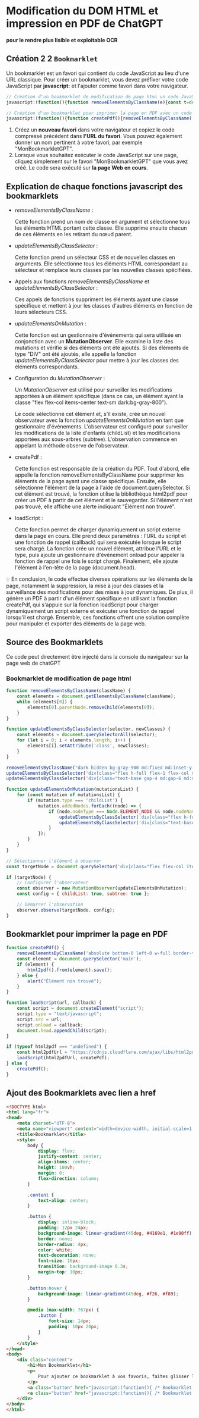 # Modification du DOM HTML et impression en PDF de ChatGPT

**pour le rendre plus lisible et exploitable OCR**

## **Création 2 2 `Bookmarklet`**

Un bookmarklet est un favori qui contient du code JavaScript au lieu d'une URL classique. Pour créer un bookmarklet, vous devez préfixer votre code JavaScript par ****javascript:**** et l'ajouter comme favori dans votre navigateur.

```jsx
// Création d'un bookmarklet de modification de page html un code JavaScript compressé
javascript:(function(){function removeElementsByClassName(e){const t=document.getElementsByClassName(e);while(t[0]){t[0].parentNode.removeChild(t[0]);}}function updateElementsByClassSelector(e,t){const n=document.querySelectorAll(e);for(let e=0;e<n.length;e++){n[e].setAttribute("class",t);}}removeElementsByClassName("dark hidden bg-gray-900 md:fixed md:inset-y-0 md:flex md:w-[260px] md:flex-col"),updateElementsByClassSelector('div[class="flex h-full flex-1 flex-col md:pl-[260px]"]','flex h-full flex-1 flex-col'),updateElementsByClassSelector('div[class="text-base gap-4 md:gap-6 md:max-w-2xl lg:max-w-2xl xl:max-w-3xl p-4 md:py-6 flex lg:px-0 m-auto"]','text-base gap-4 md:gap-6 p-4 md:py-6 flex lg:px-0');function updateElementsOnMutation(e){for(const t of e){if("childList"===t.type){t.addedNodes.forEach((e)=>{if(e.nodeType===Node.ELEMENT_NODE&&"DIV"===e.nodeName){updateElementsByClassSelector('div[class="flex h-full flex-1 flex-col md:pl-[260px]"]','flex h-full flex-1 flex-col'),updateElementsByClassSelector('div[class="text-base gap-4 md:gap-6 md:max-w-2xl lg:max-w-2xl xl:max-w-3xl p-4 md:py-6 flex lg:px-0 m-auto"]','text-base gap-4 md:gap-6 p-4 md:py-6 flex lg:px-0')}})}}}const e=document.querySelector('div[class="flex flex-col items-center text-sm dark:bg-gray-800"]');if(e){const t=new MutationObserver(updateElementsOnMutation),n={childList:!0,subtree:!0};t.observe(e,n)}})();

// Création d'un bookmarklet pour imprimer la page en PDF avec un code JavaScript compressé
javascript:(function(){function createPdf(){removeElementsByClassName('absolute bottom-0 left-0 w-full border-t md:border-t-0 dark:border-white/20 md:border-transparent md:dark:border-transparent md:bg-vert-light-gradient bg-white dark:bg-gray-800 md:!bg-transparent dark:md:bg-vert-dark-gradient pt-2');const element=document.querySelector('main');if(element){html2pdf().from(element).save();}else{alert("Élément non trouvé");}}function removeElementsByClassName(className){const elements=document.getElementsByClassName(className);while(elements[0]){elements[0].parentNode.removeChild(elements[0]);}}function loadScript(url,callback){const script=document.createElement("script");script.type="text/javascript";script.src=url;script.onload=callback;document.head.appendChild(script);}if(typeof html2pdf==="undefined"){const html2pdfUrl="https://cdnjs.cloudflare.com/ajax/libs/html2pdf.js/0.9.3/html2pdf.bundle.min.js";loadScript(html2pdfUrl,createPdf);}else{createPdf();}})();
```

1. Créez un **nouveau favori** dans votre navigateur et copiez le code compressé précédent dans **l'URL du favori**. Vous pouvez également donner un nom pertinent à votre favori, par exemple "MonBookmarkletGPT".
2. Lorsque vous souhaitez exécuter le code JavaScript sur une page, cliquez simplement sur le favori "MonBookmarkletGPT" que vous avez créé. Le code sera exécuté sur **la page Web en cours**.

## **Explication de chaque fonctions javascript des bookmarklets**

- *removeElementsByClassName* :
    
    Cette fonction prend un nom de classe en argument et sélectionne tous les éléments HTML portant cette classe. Elle supprime ensuite chacun de ces éléments en les retirant du nœud parent.
    
- *updateElementsByClassSelector* :
    
    Cette fonction prend un sélecteur CSS et de nouvelles classes en arguments. Elle sélectionne tous les éléments HTML correspondant au sélecteur et remplace leurs classes par les nouvelles classes spécifiées.
    
- Appels aux fonctions *removeElementsByClassName* et *updateElementsByClassSelector* :
    
    Ces appels de fonctions suppriment les éléments ayant une classe spécifique et mettent à jour les classes d'autres éléments en fonction de leurs sélecteurs CSS.
    
- *updateElementsOnMutation* :
    
    Cette fonction est un gestionnaire d'événements qui sera utilisée en conjonction avec un **MutationObserver**. Elle examine la liste des mutations et vérifie si des éléments ont été ajoutés. Si des éléments de type "DIV" ont été ajoutés, elle appelle la fonction *updateElementsByClassSelector* pour mettre à jour les classes des éléments correspondants.
    
- Configuration du *MutationObserver* :
    
    Un *MutationObserver* est utilisé pour surveiller les modifications apportées à un élément spécifique (dans ce cas, un élément ayant la classe "flex flex-col items-center text-sm dark:bg-gray-800").
    
    Le code sélectionne cet élément et, s'il existe, crée un nouvel observateur avec la fonction *updateElementsOnMutation* en tant que gestionnaire d'événements. L'observateur est configuré pour surveiller les modifications de la liste d'enfants (childList) et les modifications apportées aux sous-arbres (subtree). L'observation commence en appelant la méthode observe de l'observateur.
    
- createPdf :
    
    Cette fonction est responsable de la création du PDF. Tout d'abord, elle appelle la fonction removeElementsByClassName pour supprimer les éléments de la page ayant une classe spécifique. Ensuite, elle sélectionne l'élément de la page à l'aide de document.querySelector. Si cet élément est trouvé, la fonction utilise la bibliothèque html2pdf pour créer un PDF à partir de cet élément et le sauvegarder. Si l'élément n'est pas trouvé, elle affiche une alerte indiquant "Élément non trouvé".
    
- loadScript :
    
    Cette fonction permet de charger dynamiquement un script externe dans la page en cours. Elle prend deux paramètres : l'URL du script et une fonction de rappel (callback) qui sera exécutée lorsque le script sera chargé. La fonction crée un nouvel élément, attribue l'URL et le type, puis ajoute un gestionnaire d'événement onload pour appeler la fonction de rappel une fois le script chargé. Finalement, elle ajoute l'élément à l'en-tête de la page (document.head).
    

<aside>
💡 En conclusion, le code effectue diverses opérations sur les éléments de la page, notamment la suppression, la mise à jour des classes et la surveillance des modifications pour des mises à jour dynamiques. De plus, il génère un PDF à partir d'un élément spécifique en utilisant la fonction createPdf, qui s'appuie sur la fonction loadScript pour charger dynamiquement un script externe et exécuter une fonction de rappel lorsqu'il est chargé. Ensemble, ces fonctions offrent une solution complète pour manipuler et exporter des éléments de la page web.

</aside>

## Source des Bookmarklets

Ce code peut directement être injecté dans la console du navigateur sur la page web de chatGPT

### Bookmarklet de modification de page html

```jsx
function removeElementsByClassName(className) {
    const elements = document.getElementsByClassName(className);
    while (elements[0]) {
        elements[0].parentNode.removeChild(elements[0]);
    }
}

function updateElementsByClassSelector(selector, newClasses) {
    const elements = document.querySelectorAll(selector);
    for (let i = 0; i < elements.length; i++) {
        elements[i].setAttribute('class', newClasses);
    }
}

removeElementsByClassName("dark hidden bg-gray-900 md:fixed md:inset-y-0 md:flex md:w-[260px] md:flex-col");
updateElementsByClassSelector('div[class="flex h-full flex-1 flex-col md:pl-[260px]"]', 'flex h-full flex-1 flex-col');
updateElementsByClassSelector('div[class="text-base gap-4 md:gap-6 md:max-w-2xl lg:max-w-2xl xl:max-w-3xl p-4 md:py-6 flex lg:px-0 m-auto"]', 'text-base gap-4 md:gap-6 p-4 md:py-6 flex lg:px-0');

function updateElementsOnMutation(mutationsList) {
    for (const mutation of mutationsList) {
        if (mutation.type === 'childList') {
            mutation.addedNodes.forEach((node) => {
                if (node.nodeType === Node.ELEMENT_NODE && node.nodeName === 'DIV') {
                    updateElementsByClassSelector('div[class="flex h-full flex-1 flex-col md:pl-[260px]"]', 'flex h-full flex-1 flex-col');
                    updateElementsByClassSelector('div[class="text-base gap-4 md:gap-6 md:max-w-2xl lg:max-w-2xl xl:max-w-3xl p-4 md:py-6 flex lg:px-0 m-auto"]', 'text-base gap-4 md:gap-6 p-4 md:py-6 flex lg:px-0');
                }
            });
        }
    }
}

// Sélectionner l'élément à observer
const targetNode = document.querySelector('div[class="flex flex-col items-center text-sm dark:bg-gray-800"]');

if (targetNode) {
    // Configurer l'observateur
    const observer = new MutationObserver(updateElementsOnMutation);
    const config = { childList: true, subtree: true };

    // Démarrer l'observation
    observer.observe(targetNode, config);
}
```

## Bookmarklet pour imprimer la page en PDF

```jsx
function createPdf() {
    removeElementsByClassName('absolute bottom-0 left-0 w-full border-t md:border-t-0 dark:border-white/20 md:border-transparent md:dark:border-transparent md:bg-vert-light-gradient bg-white dark:bg-gray-800 md:!bg-transparent dark:md:bg-vert-dark-gradient pt-2')
    const element = document.querySelector('main');
    if (element) {
        html2pdf().from(element).save();
    } else {
        alert("Élément non trouvé");
    }
}

function loadScript(url, callback) {
    const script = document.createElement("script");
    script.type = "text/javascript";
    script.src = url;
    script.onload = callback;
    document.head.appendChild(script);
}

if (typeof html2pdf === "undefined") {
    const html2pdfUrl = "https://cdnjs.cloudflare.com/ajax/libs/html2pdf.js/0.9.3/html2pdf.bundle.min.js";
    loadScript(html2pdfUrl, createPdf);
} else {
    createPdf();
}
```

## Ajout des Bookmarklets avec lien a href

```html
<!DOCTYPE html>
<html lang="fr">
<head>
    <meta charset="UTF-8">
    <meta name="viewport" content="width=device-width, initial-scale=1.0">
    <title>Bookmarklet</title>
    <style>
        body {
            display: flex;
            justify-content: center;
            align-items: center;
            height: 100vh;
            margin: 0;
            flex-direction: column;
        }

        .content {
            text-align: center;
        }

        .button {
            display: inline-block;
            padding: 12px 24px;
            background-image: linear-gradient(45deg, #4169e1, #1e90ff);
            border: none;
            border-radius: 4px;
            color: white;
            text-decoration: none;
            font-size: 16px;
            transition: background-image 0.3s;
            margin-top: 10px;
        }

        .button:hover {
            background-image: linear-gradient(45deg, #f26, #f89);
        }

        @media (max-width: 767px) {
            .button {
                font-size: 14px;
                padding: 10px 20px;
            }
        }
    </style>
</head>
<body>
    <div class="content">
        <h1>Mon Bookmarklet</h1>
        <p>
            Pour ajouter ce bookmarklet à vos favoris, faites glisser le lien suivant dans votre barre de favoris:
        </p>
        <a class="button" href="javascript:(function(){ /* Bookmarklet de modification de page html JavaScript ici */ })();">Bookmarklet de modification de page html</a>
        <a class="button" href="javascript:(function(){ /* Bookmarklet pour imprimer la page en PDF JavaScript ici */ })();">Bookmarklet pour imprimer la page en PDF</a>
    </div>
</body>
</html>
```